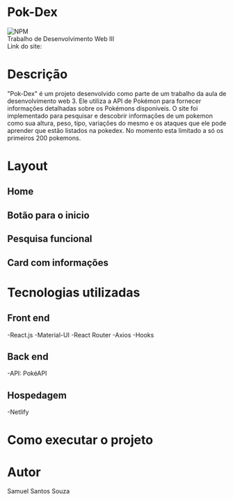 # Pok-Dex
![NPM](https://img.shields.io/npm/l/react) <br/>
Trabalho de Desenvolvimento Web III <br />
Link do site:


# Descrição
"Pok-Dex" é um projeto desenvolvido como parte de um trabalho da aula de desenvolvimento web 3. Ele utiliza a API de Pokémon para fornecer informações detalhadas sobre os Pokémons disponíveis. O site foi implementado para pesquisar e descobrir informações de um pokemon como sua altura, peso, tipo, variações do mesmo e os ataques que ele pode aprender que estão listados na pokedex. No momento esta limitado a só os primeiros 200 pokemons.


# Layout 
## Home

## Botão para o inicio

## Pesquisa funcional

## Card com informações


# Tecnologias utilizadas
## Front end
-React.js
-Material-UI
-React Router
-Axios
-Hooks

## Back end
-API: PokéAPI

## Hospedagem
-Netlify


# Como executar o projeto


# Autor
Samuel Santos Souza
